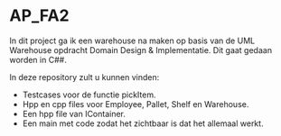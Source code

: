 # AP_FA2
In dit project ga ik een warehouse na maken op basis van de UML Warehouse opdracht Domain Design & Implementatie.
Dit gaat gedaan worden in C##. 

In deze repository zult u kunnen vinden:
- Testcases voor de functie pickItem.
- Hpp en cpp files voor Employee, Pallet, Shelf en Warehouse.
- Een hpp file van IContainer.
- Een main met code zodat het zichtbaar is dat het allemaal werkt.




